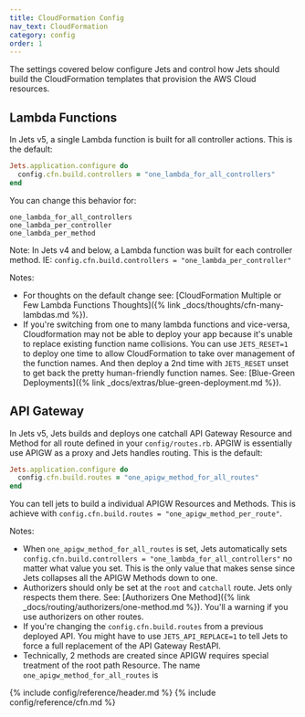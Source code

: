 ```yaml
---
title: CloudFormation Config
nav_text: CloudFormation
category: config
order: 1
---
```


The settings covered below configure Jets and control how Jets should build the CloudFormation templates that provision the AWS Cloud resources.

## Lambda Functions

In Jets v5, a single Lambda function is built for all controller actions.  This is the default:

```ruby
Jets.application.configure do
  config.cfn.build.controllers = "one_lambda_for_all_controllers"
end
```

You can change this behavior for:

    one_lambda_for_all_controllers
    one_lambda_per_controller
    one_lambda_per_method

Note: In Jets v4 and below, a Lambda function was built for each controller method. IE: `config.cfn.build.controllers = "one_lambda_per_controller"`

Notes:

* For thoughts on the default change see: [CloudFormation Multiple or Few Lambda Functions Thoughts]({% link _docs/thoughts/cfn-many-lambdas.md %}).
* If you're switching from one to many lambda functions and vice-versa, Cloudformation may not be able to deploy your app because it's unable to replace existing function name collisions. You can use `JETS_RESET=1` to deploy one time to allow CloudFormation to take over management of the function names. And then deploy a 2nd time with `JETS_RESET` unset to get back the pretty human-friendly function names. See: [Blue-Green Deployments]({% link _docs/extras/blue-green-deployment.md %}).

## API Gateway

In Jets v5, Jets builds and deploys one catchall API Gateway Resource and Method for all route defined in your `config/routes.rb`. APGIW is essentially use APIGW as a proxy and Jets handles routing. This is the default:

```ruby
Jets.application.configure do
  config.cfn.build.routes = "one_apigw_method_for_all_routes"
end
```

You can tell jets to build a individual APIGW Resources and Methods. This is achieve with `config.cfn.build.routes = "one_apigw_method_per_route"`.

Notes:

* When `one_apigw_method_for_all_routes` is set, Jets automatically sets `config.cfn.build.controllers = "one_lambda_for_all_controllers"` no matter what value you set. This is the only value that makes sense since Jets collapses all the APIGW Methods down to one.
* Authorizers should only be set at the `root` and `catchall` route. Jets only respects them there. See: [Authorizers One Method]({% link _docs/routing/authorizers/one-method.md %}). You'll a warning if you use authorizers on other routes.
* If you're changing the `config.cfn.build.routes` from a previous deployed API. You might have to use `JETS_API_REPLACE=1` to tell Jets to force a full replacement of the API Gateway RestAPI.
* Technically, 2 methods are created since APIGW requires special treatment of the root path Resource. The name `one_apigw_method_for_all_routes` is

{% include config/reference/header.md %}
{% include config/reference/cfn.md %}
